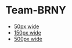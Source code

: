 # Team-BRNY

<meta name="viewport" content="width=device-width, initial-scale=1.0">

* [50px wide](https://team-brny.github.io/Team-BRNY/ASCII-Team_BRNY_logo_50.html)
* [150px wide](https://team-brny.github.io/Team-BRNY/ASCII-Team_BRNY_logo_150.html)
* [500px wide](https://team-brny.github.io/Team-BRNY/ASCII-Team_BRNY_logo_500.html)
